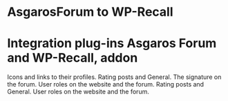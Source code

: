 # AsgarosForum to WP-Recall
# Integration plug-ins Asgaros Forum and WP-Recall, addon
Icons and links to their profiles. Rating posts and General. The signature on the forum. User roles on the website and the forum. Rating posts and General. User roles on the website and the forum.

